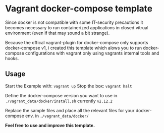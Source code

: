 # Vagrant docker-compose template

Since docker is not compatible with some IT-security precautions it becomes necessary to run containerized applications
in closed vitrual environment (even if that may sound a bit strange).

Because the offical vagrant-plugin for docker-compose only supports docker-compose v1, i created this template
which alows you to run docker-compose configurations with vagrant only using vagrants internal tools and hooks.

## Usage

Start the Example with: `vagrant up` Stop the box: `vagrant halt`

Define the docker-compose version you want to use in `./vagrant_data/docker/install.sh` currently `v2.12.2`

Replace the sample files and place all the relevant files for your docker-compose env. in `./vagrant_data/docker/`  

**Feel free to use and improve this template.**
